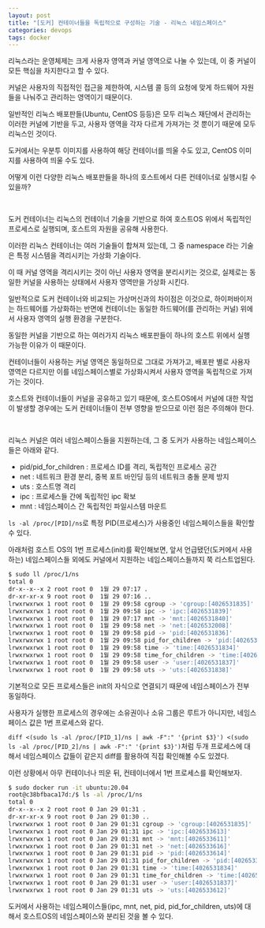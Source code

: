 ```yaml
---
layout: post
title: "[도커] 컨테이너들을 독립적으로 구성하는 기술 - 리눅스 네임스페이스"
categories: devops
tags: docker
---
```


리눅스라는 운영체제는 크게 사용자 영역과 커널 영역으로 나눌 수 있는데, 이 중 커널이 모든 핵심을 차지한다고 할 수 있다.

커널은 사용자의 직접적인 접근을 제한하여, 시스템 콜 등의 요청에 맞게 하드웨어 자원들을 나눠주고 관리하는 영역이기 때문이다.

일반적인 리눅스 배포판들(Ubuntu, CentOS 등등)은 모두 리눅스 재단에서 관리하는 이러한 커널에 기반을 두고, 사용자 영역을 각자 다르게 가져가는 것 뿐이기 때문에 모두 리눅스인 것이다.

도커에서는 우분투 이미지를 사용하여 해당 컨테이너를 띄울 수도 있고, CentOS 이미지를 사용하여 띄울 수도 있다.

어떻게 이런 다양한 리눅스 배포판들을 하나의 호스트에서 다른 컨테이너로 실행시킬 수 있을까?

<br>

도커 컨테이너는 리눅스의 컨테이너 기술을 기반으로 하여 호스트OS 위에서 독립적인 프로세스로 실행되며, 호스트의 자원을 공유해 사용한다.

이러한 리눅스 컨테이너는 여러 기술들이 합쳐져 있는데, 그 중 namespace 라는 기술은 특정 시스템을 격리시키는 가상화 기술이다.

이 때 커널 영역을 격리시키는 것이 아닌 사용자 영역을 분리시키는 것으로, 실제로는 동일한 커널을 사용하는 상태에서 사용자 영역만을 가상화 시킨다.

일반적으로 도커 컨테이너와 비교되는 가상머신과의 차이점은 이것으로, 하이퍼바이저는 하드웨어를 가상화하는 반면에 컨테이너는 동일한 하드웨어(를 관리하는 커널) 위에서 사용자 영역의 실행 환경을 구분한다.

동일한 커널을 기반으로 하는 여러가지 리눅스 배포판들이 하나의 호스트 위에서 실행 가능한 이유가 이 때문이다.

컨테이너들이 사용하는 커널 영역은 동일하므로 그대로 가져가고, 배포판 별로 사용자 영역은 다르지만 이를 네임스페이스별로 가상화시켜서 사용자 영역을 독립적으로 가져가는 것이다.

호스트와 컨테이너들이 커널을 공유하고 있기 때문에, 호스트OS에서 커널에 대한 작업이 발생할 경우에는 도커 컨테이너들이 전부 영향을 받으므로 이런 점은 주의해야 한다.

<br>

리눅스 커널은 여러 네임스페이스들을 지원하는데, 그 중 도커가 사용하는 네임스페이스들은 아래와 같다.

- pid/pid_for_children : 프로세스 ID를 격리, 독립적인 프로세스 공간
- net : 네트워크 환경 분리, 중복 포트 바인딩 등의 네트워크 충돌 문제 방지
- uts : 호스트명 격리
- ipc : 프로세스들 간에 독립적인 ipc 확보
- mnt : 네임스페이스 간 독립적인 파일시스템 마운트

```ls -al /proc/[PID]/ns```로 특정 PID(프로세스)가 사용중인 네임스페이스들을 확인할 수 있다.

아래처럼 호스트 OS의 1번 프로세스(init)를 확인해보면, 앞서 언급됐던(도커에서 사용하는) 네임스페이스들 외에도 커널에서 지원하는 네임스페이스들까지 쭉 리스트업된다.

```bash
$ sudo ll /proc/1/ns
total 0
dr-x--x--x 2 root root 0  1월 29 07:17 .
dr-xr-xr-x 9 root root 0  1월 29 07:16 ..
lrwxrwxrwx 1 root root 0  1월 29 09:58 cgroup -> 'cgroup:[4026531835]'
lrwxrwxrwx 1 root root 0  1월 29 09:58 ipc -> 'ipc:[4026531839]'
lrwxrwxrwx 1 root root 0  1월 29 07:17 mnt -> 'mnt:[4026531840]'
lrwxrwxrwx 1 root root 0  1월 29 09:58 net -> 'net:[4026532008]'
lrwxrwxrwx 1 root root 0  1월 29 09:58 pid -> 'pid:[4026531836]'
lrwxrwxrwx 1 root root 0  1월 29 09:58 pid_for_children -> 'pid:[4026531836]'
lrwxrwxrwx 1 root root 0  1월 29 09:58 time -> 'time:[4026531834]'
lrwxrwxrwx 1 root root 0  1월 29 09:58 time_for_children -> 'time:[4026531834]'
lrwxrwxrwx 1 root root 0  1월 29 09:58 user -> 'user:[4026531837]'
lrwxrwxrwx 1 root root 0  1월 29 09:58 uts -> 'uts:[4026531838]'
```

기본적으로 모든 프로세스들은 init의 자식으로 연결되기 때문에 네임스페이스가 전부 동일하다.

사용자가 실행한 프로세스의 경우에는 소유권이나 소유 그룹은 루트가 아니지만, 네임스페이스 값은 1번 프로세스와 같다.

```diff <(sudo ls -al /proc/[PID_1]/ns | awk -F":" '{print $3}') <(sudo ls -al /proc/[PID_2]/ns | awk -F":" '{print $3}')```처럼 두개 프로세스에 대해서 네임스페이스 값들이 같은지 diff를 활용하여 직접 확인해볼 수도 있겠다.

이런 상황에서 아무 컨테이너나 띄운 뒤, 컨테이너에서 1번 프로세스를 확인해보자.

```bash
$ sudo docker run -it ubuntu:20.04
root@c38bfbaca17d:/$ ls -al /proc/1/ns
total 0
dr-x--x--x 2 root root 0 Jan 29 01:31 .
dr-xr-xr-x 9 root root 0 Jan 29 01:30 ..
lrwxrwxrwx 1 root root 0 Jan 29 01:31 cgroup -> 'cgroup:[4026531835]'
lrwxrwxrwx 1 root root 0 Jan 29 01:31 ipc -> 'ipc:[4026533613]'
lrwxrwxrwx 1 root root 0 Jan 29 01:31 mnt -> 'mnt:[4026533611]'
lrwxrwxrwx 1 root root 0 Jan 29 01:31 net -> 'net:[4026533616]'
lrwxrwxrwx 1 root root 0 Jan 29 01:31 pid -> 'pid:[4026533614]'
lrwxrwxrwx 1 root root 0 Jan 29 01:31 pid_for_children -> 'pid:[4026533614]'
lrwxrwxrwx 1 root root 0 Jan 29 01:31 time -> 'time:[4026531834]'
lrwxrwxrwx 1 root root 0 Jan 29 01:31 time_for_children -> 'time:[4026531834]'
lrwxrwxrwx 1 root root 0 Jan 29 01:31 user -> 'user:[4026531837]'
lrwxrwxrwx 1 root root 0 Jan 29 01:31 uts -> 'uts:[4026533612]'
```

도커에서 사용하는 네임스페이스들(ipc, mnt, net, pid, pid_for_children, uts)에 대해서 호스트OS의 네임스페이스와 분리된 것을 볼 수 있다.